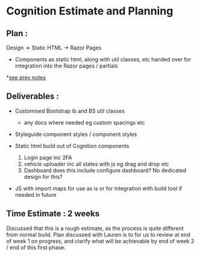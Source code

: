 # Cognition Estimate and Planning

## Plan :
Design -> Static HTML -> Razor Pages
- Components as static html, along with util classes, etc handed over for integration into the Razor pages / partials


*[see prev notes](https://github.com/Alex-Rafter/wiki/blob/main/new-cognition-fe-dev-work.md)

## Deliverables :

- Customised Bootstrap ib and BS util classes
  - any docs where needed eg custom spacings etc
- Styleguide component styles / component styles

- Static html build out of Cognition components

  1. Login page inc 2FA
  2. vehicle uploader inc all states with js eg drag and drop etc
  3. Dashboard
  does this include configure dashboard? No dedicated design for this?

- JS with import maps for use as is or for integration with build tool if needed in future

## Time Estimate : 2 weeks
Discussed that this is a rough estimate, as the process is quite different from normal build. Plan discussed with Lauren is to for us to review at end of week 1 on progress, and clarify what will be achievable by end of week 2 / end of this first phase.


